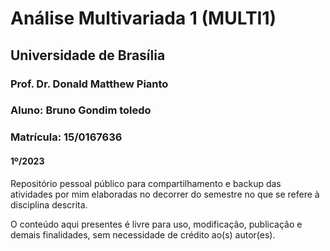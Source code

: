# Análise Multivariada 1 (MULTI1)
## Universidade de Brasília
### Prof. Dr. Donald Matthew Pianto
### Aluno: Bruno Gondim toledo
### Matrícula: 15/0167636
#### 1º/2023

Repositório pessoal público para compartilhamento e backup das atividades por mim elaboradas no decorrer do semestre no que se refere à disciplina descrita.

O conteúdo aqui presentes é livre para uso, modificação, publicação e demais finalidades, sem necessidade de crédito ao(s) autor(es).
